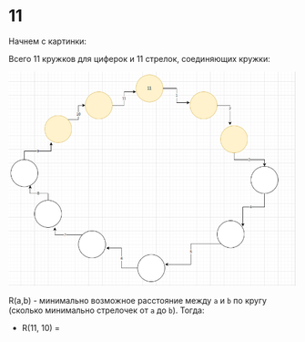 # 11

Начнем с картинки:

Всего 11 кружков для циферок и 11 стрелок, cоединяющих кружки:

![alt картинка](https://raw.githubusercontent.com/alex-t0/11/8129152a6fe0db4ceb6f5f1b7b201f1f97c1cc5e/images/1.png)

R(a,b) - минимально возможное расстояние между `а` и `b` по кругу (сколько минимально стрелочек от `a` до `b`). Тогда:

* R(11, 10) = 